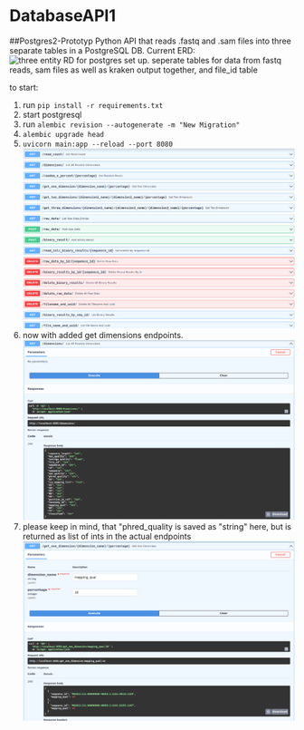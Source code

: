 # DatabaseAPI1
##Postgres2-Prototyp
Python API that reads .fastq and .sam files into three separate tables in a PostgreSQL DB.
Current ERD: 
![three entity RD for postgres set up. seperate tables for data from fastq reads, sam files as well as kraken output 
together, and file_id table](images/postgresV1.png "ERD for postgresDB")

to start:  
1. run ``pip install -r requirements.txt``
2. start postgresql
3. run ```alembic revision --autogenerate -m "New Migration"```
4. ```alembic upgrade head```
5. ```uvicorn main:app --reload --port 8080```
![screenshot of three entity postgres API](images/main_endpoints.png "Screenshot of three entity postgres db API")
6. now with added get dimensions endpoints.
![screenshot of threedimensionendpoint](images/main_get_dimensions.png "return format of get dimensions endpoint")
7. please keep in mind, that "phred_quality is saved as "string" here, 
but is returned as list of ints in the actual endpoints
![screenshot of threedimensionendpoint2](images/main_get_one_dimension.png "get one dimensions endpoint")